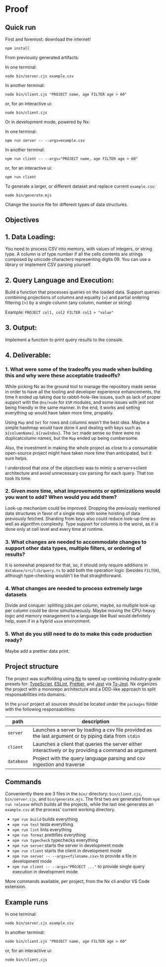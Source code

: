 # Proof

## Quick run

First and foremost: download the internet!

```
npm install
```

From previously generated artifacts:

In one terminal:

```
node bin/server.cjs example.csv
```

In another terminal:

```
node bin/client.cjs "PROJECT name, age FILTER age > 60"
```

or, for an interactive ui:

```
node bin/client.cjs
```

Or in development mode, powered by Nx:

In one terminal:

```
npm run server -- --args=example.csv
```

In another terminal:

```
npm run client -- --args="PROJECT name, age FILTER age > 60"
```

or, for an interactive ui:

```
npm run client
```

To generate a larger, or different dataset and replace current `example.csv`:

```
node bin/generate.mjs
```

Change the source file for different types of data structures.

## Objectives

## 1. Data Loading:

You need to process CSV into memory, with values of integers, or string type.
A column is of type number if all the cells contents are strings
composed by unicode characters representing digits 09. You can use
a library or implement CSV parsing yourself.

## 2. Query Language and Execution:

Build a function that processes queries on the loaded data.
Support queries combining projections of columns and equality (=) and
partial ordering filtering (>) by a single column (any column, number or
string)

Example: `PROJECT col1, col2 FILTER col3 > "value"`

## 3. Output:

Implement a function to print query results to the console.

## 4. Deliverable:

### 1. What were some of the tradeoffs you made when building this and why were these acceptable tradeoffs?

While picking Nx as the ground tool to manage the repository made sense in order to have all the tooling and
developer experience enhancements, the time it ended up taking due to rabbit-hole-like issues, such as
lack of proper support with the `@nx/node` for `ESM` modules, and some issues with jest not being friendly
in the same manner. In the end, it works and setting everything up would have taken more time, propably.

Using `Map` and `Set` for rows and columns wasn't the best idea. Maybe a simple hashmap would have done it
and dealing with keys such as `${columnName}.${rowIndex}`. The `Set` made sense so there were no duplicatcolumn names, but the `Map` ended up being cumbersome.

Also, the investment in making the whole project as close to a consumable open-source project might have taken more time than anticipated, but it sure helps.

I understood that one of the objectives was to mimic a server<->client architecture and avoid unnecessary csv parsing for each query. That too took its time.

### 2. Given more time, what improvements or optimizations would you want to add? When would you add them?

Look-up mechanism could be improved. Dropping the previously mentioned data structures in favor of a single map with some hoisting of data previously fetched. Sharding from keys also could reduce look-up time as well as algorithm complexity.
Type support for columns is the worst, as it is done only at cell level and every time at runtime.

### 3. What changes are needed to accommodate changes to support other data types, multiple filters, or ordering of results?

It is somewhat prepared for that, so, it should only require additions in `database/src/lib/query.ts` to add both the operation logic (besides `FILTER`), although type-checking wouldn't be that straightforward.

### 4. What changes are needed to process extremely large datasets

Divide and conquer: splitting jobs per column, maybe, so multiple look-up per column could be done simultaneously.
Maybe moving the CPU-heavy logic and memory management to a language like Rust would definitely help, even if in a hybrid `wasm` environment.

### 5. What do you still need to do to make this code production ready?

Maybe add a prettier data print.

## Project structure

The project was scaffolding using [Nx](https://nx.dev) to speed up combining
industry-grade presets for: [TypeScript](), [ESLint](), [Prettier](), and
[Jest]() via [Ts-Jest]().
Nx organizes the project with a monorepo architecture and a DDD-like approach
to split responsabilities into domains.

In the `proof` project all sources should be located under the `packages`
folder with the following responsabilities:

| path       | description                                                                                          |
| ---------- | ---------------------------------------------------------------------------------------------------- |
| `server`   | Launches a server by loading a csv file provided as the last argument or by piping data from `stdin` |
| `client`   | Launches a client that queries the server either interactively or by providing a command as argument |
| `database` | Project with the query language parsing and csv ingestion and traverse                               |

## Commands

Conveniently there are 3 files in the `bin/` directory: `bin/client.cjs`, `bin/server.cjs`, and `bin/generate.mjs`.
The first two are generated from `npm run release` which builds all the projects, while the last one generates an `example.csv` at the process' current working directory.

- `npm run build` builds everything
- `npm run test` tests everything
- `npm run lint` lints everything
- `npm run format` prettifies everything
- `npm run typecheck` typechecks everything
- `npm run server` starts the server in development mode
- `npm run client` starts the client in development mode
- `npm run server -- --args=<filename.csv>` to provide a file in development mode
- `npm run client -- --args="PROJECT ..."` to provide single query execution in development mode

More commands available, per project, from the Nx cli and/or VS Code extension.

## Example runs

In one terminal:

```
node bin/server.cjs example.csv
```

In another terminal:

```
node bin/client.cjs "PROJECT name, age FILTER age > 60"
```

or, for an interactive ui:

```
node bin/client.cjs
```
